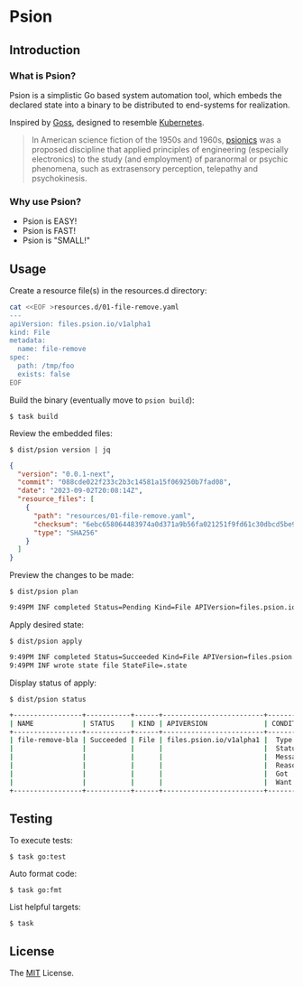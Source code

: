 # Psion

## Introduction

### What is Psion?

Psion is a simplistic Go based system automation tool, which embeds the
declared state into a binary to be distributed to end-systems for realization.

Inspired by [Goss][], designed to resemble [Kubernetes][].

> In American science fiction of the 1950s and 1960s, [psionics][] was a proposed
  discipline that applied principles of engineering (especially electronics) to
  the study (and employment) of paranormal or psychic phenomena, such as
  extrasensory perception, telepathy and psychokinesis.

### Why use Psion?

* Psion is EASY!
* Psion is FAST!
* Psion is "SMALL!"

## Usage

Create a resource file(s) in the resources.d directory:

```bash
cat <<EOF >resources.d/01-file-remove.yaml
---
apiVersion: files.psion.io/v1alpha1
kind: File
metadata:
  name: file-remove
spec:
  path: /tmp/foo
  exists: false
EOF
```

Build the binary (eventually move to `psion build`):

    $ task build

Review the embedded files:

    $ dist/psion version | jq

```json
{
  "version": "0.0.1-next",
  "commit": "088cde022f233c2b3c14581a15f069250b7fad08",
  "date": "2023-09-02T20:08:14Z",
  "resource_files": [
    {
      "path": "resources/01-file-remove.yaml",
      "checksum": "6ebc658064483974a0d371a9b56fa021251f9fd61c30dbcd5be9ac397197909f",
      "type": "SHA256"
    }
  ]
}
```

Preview the changes to be made:

    $ dist/psion plan

```bash
9:49PM INF completed Status=Pending Kind=File APIVersion=files.psion.io/v1alpha1 File.Path=/tmp/foo File.Exists=false Conditions.Remove.Type=Remove Conditions.Remove.Status=Pending Conditions.Remove.Message="file does not exist" Conditions.Remove.Reason=Plan Conditions.Remove.Got="file does not exist" Conditions.Remove.Want=NoOp
```

Apply desired state:

    $ dist/psion apply

```bash
9:49PM INF completed Status=Succeeded Kind=File APIVersion=files.psion.io/v1alpha1 File.Path=/tmp/foo File.Exists=false Conditions.Remove.Type=Remove Conditions.Remove.Status=Succeeded Conditions.Remove.Message="file does not exist" Conditions.Remove.Reason=Apply Conditions.Remove.Got="file does not exist" Conditions.Remove.Want=NoOp
9:49PM INF wrote state file StateFile=.state
```

Display status of apply:

    $ dist/psion status

```bash
+-----------------+-----------+------+-------------------------+---------------------------------+
| NAME            | STATUS    | KIND | APIVERSION              | CONDITIONS                      |
+-----------------+-----------+------+-------------------------+---------------------------------+
| file-remove-bla | Succeeded | File | files.psion.io/v1alpha1 |  Type    | Remove               |
|                 |           |      |                         |  Status  | Succeeded            |
|                 |           |      |                         |  Message | file does not exist  |
|                 |           |      |                         |  Reason  | Apply                |
|                 |           |      |                         |  Got     | file does not exist  |
|                 |           |      |                         |  Want    | NoOp                 |
+-----------------+-----------+------+-------------------------+---------------------------------+
```

## Testing

To execute tests:

    $ task go:test

Auto format code:

    $ task go:fmt

List helpful targets:

    $ task

## License

The [MIT][] License.

[Goss]: https://github.com/goss-org/goss
[Kubernetes]: https://kubernetes.io/
[psionics]: https://en.wikipedia.org/wiki/Psionics
[MIT]: LICENSE


